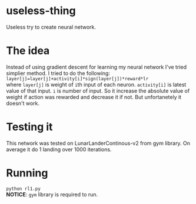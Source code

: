 # useless-thing
Useless try to create neural network.


# The idea
Instead of using gradient descent for learning my neural network I've tried simplier method. I tried to do the following:<br>
` layer[j]=layer[j]+activity[i]*sign(layer[j])*reward*lr ` <br>
where ` layer[j] ` is weight of `i`th input of each neuron. `activity[i]` is latest value of that input. `i` is number of input. So it increase the absolute value of weight if action was rewarded and decrease it if not. But unfortanetely it doesn't work.

# Testing it
This network was tested on LunarLanderContinous-v2 from gym library. On average it do 1 landing over 1000 iterations.

# Running 
` python rl1.py ` <br>
**NOTICE**: ` gym ` library is required to run. 
